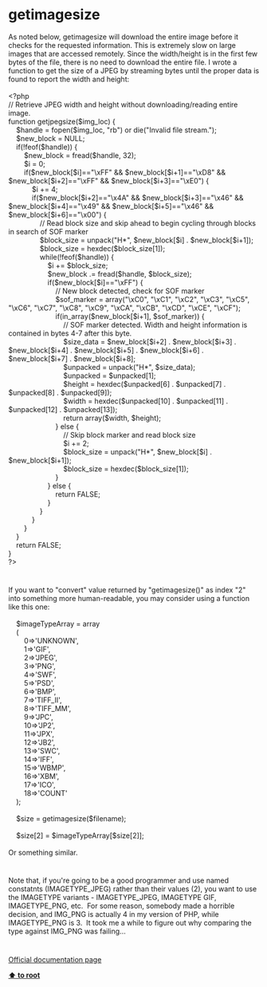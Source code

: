 # getimagesize




<div class="phpcode"><span class="html">
As noted below, getimagesize will download the entire image before it checks for the requested information. This is extremely slow on large images that are accessed remotely. Since the width/height is in the first few bytes of the file, there is no need to download the entire file. I wrote a function to get the size of a JPEG by streaming bytes until the proper data is found to report the width and height:<br><br><span class="default">&lt;?php<br></span><span class="comment">// Retrieve JPEG width and height without downloading/reading entire image.<br></span><span class="keyword">function </span><span class="default">getjpegsize</span><span class="keyword">(</span><span class="default">$img_loc</span><span class="keyword">) {<br>&#xA0; &#xA0; </span><span class="default">$handle </span><span class="keyword">= </span><span class="default">fopen</span><span class="keyword">(</span><span class="default">$img_loc</span><span class="keyword">, </span><span class="string">&quot;rb&quot;</span><span class="keyword">) or die(</span><span class="string">&quot;Invalid file stream.&quot;</span><span class="keyword">);<br>&#xA0; &#xA0; </span><span class="default">$new_block </span><span class="keyword">= </span><span class="default">NULL</span><span class="keyword">;<br>&#xA0; &#xA0; if(!</span><span class="default">feof</span><span class="keyword">(</span><span class="default">$handle</span><span class="keyword">)) {<br>&#xA0; &#xA0; &#xA0; &#xA0; </span><span class="default">$new_block </span><span class="keyword">= </span><span class="default">fread</span><span class="keyword">(</span><span class="default">$handle</span><span class="keyword">, </span><span class="default">32</span><span class="keyword">);<br>&#xA0; &#xA0; &#xA0; &#xA0; </span><span class="default">$i </span><span class="keyword">= </span><span class="default">0</span><span class="keyword">;<br>&#xA0; &#xA0; &#xA0; &#xA0; if(</span><span class="default">$new_block</span><span class="keyword">[</span><span class="default">$i</span><span class="keyword">]==</span><span class="string">&quot;\xFF&quot; </span><span class="keyword">&amp;&amp; </span><span class="default">$new_block</span><span class="keyword">[</span><span class="default">$i</span><span class="keyword">+</span><span class="default">1</span><span class="keyword">]==</span><span class="string">&quot;\xD8&quot; </span><span class="keyword">&amp;&amp; </span><span class="default">$new_block</span><span class="keyword">[</span><span class="default">$i</span><span class="keyword">+</span><span class="default">2</span><span class="keyword">]==</span><span class="string">&quot;\xFF&quot; </span><span class="keyword">&amp;&amp; </span><span class="default">$new_block</span><span class="keyword">[</span><span class="default">$i</span><span class="keyword">+</span><span class="default">3</span><span class="keyword">]==</span><span class="string">&quot;\xE0&quot;</span><span class="keyword">) {<br>&#xA0; &#xA0; &#xA0; &#xA0; &#xA0; &#xA0; </span><span class="default">$i </span><span class="keyword">+= </span><span class="default">4</span><span class="keyword">;<br>&#xA0; &#xA0; &#xA0; &#xA0; &#xA0; &#xA0; if(</span><span class="default">$new_block</span><span class="keyword">[</span><span class="default">$i</span><span class="keyword">+</span><span class="default">2</span><span class="keyword">]==</span><span class="string">&quot;\x4A&quot; </span><span class="keyword">&amp;&amp; </span><span class="default">$new_block</span><span class="keyword">[</span><span class="default">$i</span><span class="keyword">+</span><span class="default">3</span><span class="keyword">]==</span><span class="string">&quot;\x46&quot; </span><span class="keyword">&amp;&amp; </span><span class="default">$new_block</span><span class="keyword">[</span><span class="default">$i</span><span class="keyword">+</span><span class="default">4</span><span class="keyword">]==</span><span class="string">&quot;\x49&quot; </span><span class="keyword">&amp;&amp; </span><span class="default">$new_block</span><span class="keyword">[</span><span class="default">$i</span><span class="keyword">+</span><span class="default">5</span><span class="keyword">]==</span><span class="string">&quot;\x46&quot; </span><span class="keyword">&amp;&amp; </span><span class="default">$new_block</span><span class="keyword">[</span><span class="default">$i</span><span class="keyword">+</span><span class="default">6</span><span class="keyword">]==</span><span class="string">&quot;\x00&quot;</span><span class="keyword">) {<br>&#xA0; &#xA0; &#xA0; &#xA0; &#xA0; &#xA0; &#xA0; &#xA0; </span><span class="comment">// Read block size and skip ahead to begin cycling through blocks in search of SOF marker<br>&#xA0; &#xA0; &#xA0; &#xA0; &#xA0; &#xA0; &#xA0; &#xA0; </span><span class="default">$block_size </span><span class="keyword">= </span><span class="default">unpack</span><span class="keyword">(</span><span class="string">&quot;H*&quot;</span><span class="keyword">, </span><span class="default">$new_block</span><span class="keyword">[</span><span class="default">$i</span><span class="keyword">] . </span><span class="default">$new_block</span><span class="keyword">[</span><span class="default">$i</span><span class="keyword">+</span><span class="default">1</span><span class="keyword">]);<br>&#xA0; &#xA0; &#xA0; &#xA0; &#xA0; &#xA0; &#xA0; &#xA0; </span><span class="default">$block_size </span><span class="keyword">= </span><span class="default">hexdec</span><span class="keyword">(</span><span class="default">$block_size</span><span class="keyword">[</span><span class="default">1</span><span class="keyword">]);<br>&#xA0; &#xA0; &#xA0; &#xA0; &#xA0; &#xA0; &#xA0; &#xA0; while(!</span><span class="default">feof</span><span class="keyword">(</span><span class="default">$handle</span><span class="keyword">)) {<br>&#xA0; &#xA0; &#xA0; &#xA0; &#xA0; &#xA0; &#xA0; &#xA0; &#xA0; &#xA0; </span><span class="default">$i </span><span class="keyword">+= </span><span class="default">$block_size</span><span class="keyword">;<br>&#xA0; &#xA0; &#xA0; &#xA0; &#xA0; &#xA0; &#xA0; &#xA0; &#xA0; &#xA0; </span><span class="default">$new_block </span><span class="keyword">.= </span><span class="default">fread</span><span class="keyword">(</span><span class="default">$handle</span><span class="keyword">, </span><span class="default">$block_size</span><span class="keyword">);<br>&#xA0; &#xA0; &#xA0; &#xA0; &#xA0; &#xA0; &#xA0; &#xA0; &#xA0; &#xA0; if(</span><span class="default">$new_block</span><span class="keyword">[</span><span class="default">$i</span><span class="keyword">]==</span><span class="string">&quot;\xFF&quot;</span><span class="keyword">) {<br>&#xA0; &#xA0; &#xA0; &#xA0; &#xA0; &#xA0; &#xA0; &#xA0; &#xA0; &#xA0; &#xA0; &#xA0; </span><span class="comment">// New block detected, check for SOF marker<br>&#xA0; &#xA0; &#xA0; &#xA0; &#xA0; &#xA0; &#xA0; &#xA0; &#xA0; &#xA0; &#xA0; &#xA0; </span><span class="default">$sof_marker </span><span class="keyword">= array(</span><span class="string">&quot;\xC0&quot;</span><span class="keyword">, </span><span class="string">&quot;\xC1&quot;</span><span class="keyword">, </span><span class="string">&quot;\xC2&quot;</span><span class="keyword">, </span><span class="string">&quot;\xC3&quot;</span><span class="keyword">, </span><span class="string">&quot;\xC5&quot;</span><span class="keyword">, </span><span class="string">&quot;\xC6&quot;</span><span class="keyword">, </span><span class="string">&quot;\xC7&quot;</span><span class="keyword">, </span><span class="string">&quot;\xC8&quot;</span><span class="keyword">, </span><span class="string">&quot;\xC9&quot;</span><span class="keyword">, </span><span class="string">&quot;\xCA&quot;</span><span class="keyword">, </span><span class="string">&quot;\xCB&quot;</span><span class="keyword">, </span><span class="string">&quot;\xCD&quot;</span><span class="keyword">, </span><span class="string">&quot;\xCE&quot;</span><span class="keyword">, </span><span class="string">&quot;\xCF&quot;</span><span class="keyword">);<br>&#xA0; &#xA0; &#xA0; &#xA0; &#xA0; &#xA0; &#xA0; &#xA0; &#xA0; &#xA0; &#xA0; &#xA0; if(</span><span class="default">in_array</span><span class="keyword">(</span><span class="default">$new_block</span><span class="keyword">[</span><span class="default">$i</span><span class="keyword">+</span><span class="default">1</span><span class="keyword">], </span><span class="default">$sof_marker</span><span class="keyword">)) {<br>&#xA0; &#xA0; &#xA0; &#xA0; &#xA0; &#xA0; &#xA0; &#xA0; &#xA0; &#xA0; &#xA0; &#xA0; &#xA0; &#xA0; </span><span class="comment">// SOF marker detected. Width and height information is contained in bytes 4-7 after this byte.<br>&#xA0; &#xA0; &#xA0; &#xA0; &#xA0; &#xA0; &#xA0; &#xA0; &#xA0; &#xA0; &#xA0; &#xA0; &#xA0; &#xA0; </span><span class="default">$size_data </span><span class="keyword">= </span><span class="default">$new_block</span><span class="keyword">[</span><span class="default">$i</span><span class="keyword">+</span><span class="default">2</span><span class="keyword">] . </span><span class="default">$new_block</span><span class="keyword">[</span><span class="default">$i</span><span class="keyword">+</span><span class="default">3</span><span class="keyword">] . </span><span class="default">$new_block</span><span class="keyword">[</span><span class="default">$i</span><span class="keyword">+</span><span class="default">4</span><span class="keyword">] . </span><span class="default">$new_block</span><span class="keyword">[</span><span class="default">$i</span><span class="keyword">+</span><span class="default">5</span><span class="keyword">] . </span><span class="default">$new_block</span><span class="keyword">[</span><span class="default">$i</span><span class="keyword">+</span><span class="default">6</span><span class="keyword">] . </span><span class="default">$new_block</span><span class="keyword">[</span><span class="default">$i</span><span class="keyword">+</span><span class="default">7</span><span class="keyword">] . </span><span class="default">$new_block</span><span class="keyword">[</span><span class="default">$i</span><span class="keyword">+</span><span class="default">8</span><span class="keyword">];<br>&#xA0; &#xA0; &#xA0; &#xA0; &#xA0; &#xA0; &#xA0; &#xA0; &#xA0; &#xA0; &#xA0; &#xA0; &#xA0; &#xA0; </span><span class="default">$unpacked </span><span class="keyword">= </span><span class="default">unpack</span><span class="keyword">(</span><span class="string">&quot;H*&quot;</span><span class="keyword">, </span><span class="default">$size_data</span><span class="keyword">);<br>&#xA0; &#xA0; &#xA0; &#xA0; &#xA0; &#xA0; &#xA0; &#xA0; &#xA0; &#xA0; &#xA0; &#xA0; &#xA0; &#xA0; </span><span class="default">$unpacked </span><span class="keyword">= </span><span class="default">$unpacked</span><span class="keyword">[</span><span class="default">1</span><span class="keyword">];<br>&#xA0; &#xA0; &#xA0; &#xA0; &#xA0; &#xA0; &#xA0; &#xA0; &#xA0; &#xA0; &#xA0; &#xA0; &#xA0; &#xA0; </span><span class="default">$height </span><span class="keyword">= </span><span class="default">hexdec</span><span class="keyword">(</span><span class="default">$unpacked</span><span class="keyword">[</span><span class="default">6</span><span class="keyword">] . </span><span class="default">$unpacked</span><span class="keyword">[</span><span class="default">7</span><span class="keyword">] . </span><span class="default">$unpacked</span><span class="keyword">[</span><span class="default">8</span><span class="keyword">] . </span><span class="default">$unpacked</span><span class="keyword">[</span><span class="default">9</span><span class="keyword">]);<br>&#xA0; &#xA0; &#xA0; &#xA0; &#xA0; &#xA0; &#xA0; &#xA0; &#xA0; &#xA0; &#xA0; &#xA0; &#xA0; &#xA0; </span><span class="default">$width </span><span class="keyword">= </span><span class="default">hexdec</span><span class="keyword">(</span><span class="default">$unpacked</span><span class="keyword">[</span><span class="default">10</span><span class="keyword">] . </span><span class="default">$unpacked</span><span class="keyword">[</span><span class="default">11</span><span class="keyword">] . </span><span class="default">$unpacked</span><span class="keyword">[</span><span class="default">12</span><span class="keyword">] . </span><span class="default">$unpacked</span><span class="keyword">[</span><span class="default">13</span><span class="keyword">]);<br>&#xA0; &#xA0; &#xA0; &#xA0; &#xA0; &#xA0; &#xA0; &#xA0; &#xA0; &#xA0; &#xA0; &#xA0; &#xA0; &#xA0; return array(</span><span class="default">$width</span><span class="keyword">, </span><span class="default">$height</span><span class="keyword">);<br>&#xA0; &#xA0; &#xA0; &#xA0; &#xA0; &#xA0; &#xA0; &#xA0; &#xA0; &#xA0; &#xA0; &#xA0; } else {<br>&#xA0; &#xA0; &#xA0; &#xA0; &#xA0; &#xA0; &#xA0; &#xA0; &#xA0; &#xA0; &#xA0; &#xA0; &#xA0; &#xA0; </span><span class="comment">// Skip block marker and read block size<br>&#xA0; &#xA0; &#xA0; &#xA0; &#xA0; &#xA0; &#xA0; &#xA0; &#xA0; &#xA0; &#xA0; &#xA0; &#xA0; &#xA0; </span><span class="default">$i </span><span class="keyword">+= </span><span class="default">2</span><span class="keyword">;<br>&#xA0; &#xA0; &#xA0; &#xA0; &#xA0; &#xA0; &#xA0; &#xA0; &#xA0; &#xA0; &#xA0; &#xA0; &#xA0; &#xA0; </span><span class="default">$block_size </span><span class="keyword">= </span><span class="default">unpack</span><span class="keyword">(</span><span class="string">&quot;H*&quot;</span><span class="keyword">, </span><span class="default">$new_block</span><span class="keyword">[</span><span class="default">$i</span><span class="keyword">] . </span><span class="default">$new_block</span><span class="keyword">[</span><span class="default">$i</span><span class="keyword">+</span><span class="default">1</span><span class="keyword">]);<br>&#xA0; &#xA0; &#xA0; &#xA0; &#xA0; &#xA0; &#xA0; &#xA0; &#xA0; &#xA0; &#xA0; &#xA0; &#xA0; &#xA0; </span><span class="default">$block_size </span><span class="keyword">= </span><span class="default">hexdec</span><span class="keyword">(</span><span class="default">$block_size</span><span class="keyword">[</span><span class="default">1</span><span class="keyword">]);<br>&#xA0; &#xA0; &#xA0; &#xA0; &#xA0; &#xA0; &#xA0; &#xA0; &#xA0; &#xA0; &#xA0; &#xA0; }<br>&#xA0; &#xA0; &#xA0; &#xA0; &#xA0; &#xA0; &#xA0; &#xA0; &#xA0; &#xA0; } else {<br>&#xA0; &#xA0; &#xA0; &#xA0; &#xA0; &#xA0; &#xA0; &#xA0; &#xA0; &#xA0; &#xA0; &#xA0; return </span><span class="default">FALSE</span><span class="keyword">;<br>&#xA0; &#xA0; &#xA0; &#xA0; &#xA0; &#xA0; &#xA0; &#xA0; &#xA0; &#xA0; }<br>&#xA0; &#xA0; &#xA0; &#xA0; &#xA0; &#xA0; &#xA0; &#xA0; }<br>&#xA0; &#xA0; &#xA0; &#xA0; &#xA0; &#xA0; }<br>&#xA0; &#xA0; &#xA0; &#xA0; }<br>&#xA0; &#xA0; }<br>&#xA0; &#xA0; return </span><span class="default">FALSE</span><span class="keyword">;<br>}<br></span><span class="default">?&gt;</span>
</span>
</div>
  

#


<div class="phpcode"><span class="html">
If you want to &quot;convert&quot; value returned by &quot;getimagesize()&quot; as index &quot;2&quot; into something more human-readable, you may consider using a function like this one:<br><br>&#xA0; &#xA0; $imageTypeArray = array<br>&#xA0; &#xA0; (<br>&#xA0; &#xA0; &#xA0; &#xA0; 0=&gt;&apos;UNKNOWN&apos;,<br>&#xA0; &#xA0; &#xA0; &#xA0; 1=&gt;&apos;GIF&apos;,<br>&#xA0; &#xA0; &#xA0; &#xA0; 2=&gt;&apos;JPEG&apos;,<br>&#xA0; &#xA0; &#xA0; &#xA0; 3=&gt;&apos;PNG&apos;,<br>&#xA0; &#xA0; &#xA0; &#xA0; 4=&gt;&apos;SWF&apos;,<br>&#xA0; &#xA0; &#xA0; &#xA0; 5=&gt;&apos;PSD&apos;,<br>&#xA0; &#xA0; &#xA0; &#xA0; 6=&gt;&apos;BMP&apos;,<br>&#xA0; &#xA0; &#xA0; &#xA0; 7=&gt;&apos;TIFF_II&apos;,<br>&#xA0; &#xA0; &#xA0; &#xA0; 8=&gt;&apos;TIFF_MM&apos;,<br>&#xA0; &#xA0; &#xA0; &#xA0; 9=&gt;&apos;JPC&apos;,<br>&#xA0; &#xA0; &#xA0; &#xA0; 10=&gt;&apos;JP2&apos;,<br>&#xA0; &#xA0; &#xA0; &#xA0; 11=&gt;&apos;JPX&apos;,<br>&#xA0; &#xA0; &#xA0; &#xA0; 12=&gt;&apos;JB2&apos;,<br>&#xA0; &#xA0; &#xA0; &#xA0; 13=&gt;&apos;SWC&apos;,<br>&#xA0; &#xA0; &#xA0; &#xA0; 14=&gt;&apos;IFF&apos;,<br>&#xA0; &#xA0; &#xA0; &#xA0; 15=&gt;&apos;WBMP&apos;,<br>&#xA0; &#xA0; &#xA0; &#xA0; 16=&gt;&apos;XBM&apos;,<br>&#xA0; &#xA0; &#xA0; &#xA0; 17=&gt;&apos;ICO&apos;,<br>&#xA0; &#xA0; &#xA0; &#xA0; 18=&gt;&apos;COUNT&apos;&#xA0; <br>&#xA0; &#xA0; );<br>&#xA0; &#xA0; <br>&#xA0; &#xA0; $size = getimagesize($filename);<br>&#xA0; &#xA0; <br>&#xA0; &#xA0; $size[2] = $imageTypeArray[$size[2]];<br><br>Or something similar.</span>
</div>
  

#


<div class="phpcode"><span class="html">
Note that, if you&apos;re going to be a good programmer and use named constatnts (IMAGETYPE_JPEG) rather than their values (2), you want to use the IMAGETYPE variants - IMAGETYPE_JPEG, IMAGETYPE GIF, IMAGETYPE_PNG, etc.&#xA0; For some reason, somebody made a horrible decision, and IMG_PNG is actually 4 in my version of PHP, while IMAGETYPE_PNG is 3.&#xA0; It took me a while to figure out why comparing the type against IMG_PNG was failing...</span>
</div>
  

#

[Official documentation page](https://www.php.net/manual/en/function.getimagesize.php)

**[⬆ to root](/)**